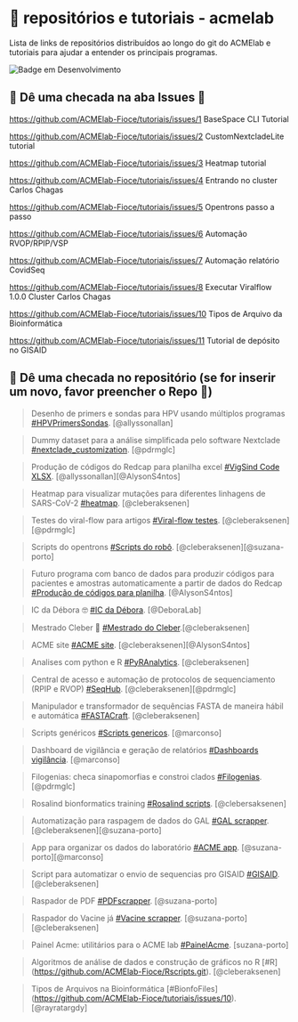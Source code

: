 # 🏁 repositórios e tutoriais - acmelab

Lista de links de repositórios distribuídos ao longo do git do ACMElab e tutoriais para ajudar a entender os principais programas.

![Badge em Desenvolvimento](http://img.shields.io/static/v1?label=STATUS&message=EM%20DESENVOLVIMENTO&color=GREEN&style=for-the-badge)

## 🚧 Dê uma checada na aba Issues 🚧

https://github.com/ACMElab-Fioce/tutoriais/issues/1 BaseSpace CLI Tutorial

https://github.com/ACMElab-Fioce/tutoriais/issues/2 CustomNextcladeLite tutorial

https://github.com/ACMElab-Fioce/tutoriais/issues/3 Heatmap tutorial

https://github.com/ACMElab-Fioce/tutoriais/issues/4 Entrando no cluster Carlos Chagas

https://github.com/ACMElab-Fioce/tutoriais/issues/5 Opentrons passo a passo

https://github.com/ACMElab-Fioce/tutoriais/issues/6 Automação RVOP/RPIP/VSP

https://github.com/ACMElab-Fioce/tutoriais/issues/7 Automação relatório CovidSeq

https://github.com/ACMElab-Fioce/tutoriais/issues/8 Executar Viralflow 1.0.0 Cluster Carlos Chagas

https://github.com/ACMElab-Fioce/tutoriais/issues/10 Tipos de Arquivo da Bioinformática

https://github.com/ACMElab-Fioce/tutoriais/issues/11 Tutorial de depósito no GISAID

## 🔨 Dê uma checada no repositório (se for inserir um novo, favor preencher o Repo 🥶)

> Desenho de primers e sondas para HPV usando múltiplos programas [#HPVPrimersSondas](https://github.com/ACMElab-Fioce/HPVprimersprobes.git). [@allyssonallan]

> Dummy dataset para a análise simplificada pelo software Nextclade [#nextclade_customization](https://github.com/ACMElab-Fioce/nextclade_customization.git). [@pdrmglc]

> Produção de códigos do Redcap para planilha excel [#VigSind Code XLSX](https://github.com/ACMElab-Fioce/VigSindExc.git). [@allyssonallan][@AlysonS4ntos]

> Heatmap para visualizar mutações para diferentes linhagens de SARS-CoV-2 [#heatmap](https://github.com/ACMElab-Fioce/heatmap.git). [@cleberaksenen]

> Testes do viral-flow para artigos [#Viral-flow testes](https://github.com/ACMElab-Fioce/ViralFlow-testes.git). [@cleberaksenen][@pdrmglc]

> Scripts do opentrons [#Scripts do robô](https://github.com/ACMElab-Fioce/OpentronsScripts.git). [@cleberaksenen][@suzana-porto]

> Futuro programa com banco de dados para produzir códigos para pacientes e amostras automaticamente a partir de dados do Redcap [#Produção de códigos para planilha](https://github.com/ACMElab-Fioce/VigSindDB.git). [@AlysonS4ntos]

> IC da Débora 🤓 [#IC da Débora](https://github.com/ACMElab-Fioce/ICDeb.git). [@DeboraLab]

> Mestrado Cleber 🥸 [#Mestrado do Cleber](https://github.com/ACMElab-Fioce/mestrado-cleber.git).[@cleberaksenen]

> ACME site [#ACME site](https://github.com/ACMElab-Fioce/ACMEsite.git). [@cleberaksenen][@AlysonS4ntos]

> Analises com python e R [#PyRAnalytics](https://github.com/ACMElab-Fioce/PyRAnalytics.git). [@cleberaksenen]

> Central de acesso e automação de protocolos de sequenciamento (RPIP e RVOP) [#SeqHub](https://github.com/ACMElab-Fioce/SeqHub.git). [@cleberaksenen][@pdrmglc]

> Manipulador e transformador de sequências FASTA de maneira hábil e automática [#FASTACraft](https://github.com/ACMElab-Fioce/FASTACraft.git). [@cleberaksenen]

> Scripts genéricos [#Scripts genericos](https://github.com/ACMElab-Fioce/scripts_genericos.git). [@marconso]

> Dashboard de vigilância e geração de relatórios [#Dashboards vigilância](https://github.com/ACMElab-Fioce/Vig_Dashboard.git). [@marconso]

> Filogenias: checa sinapomorfias e constroi clados [#Filogenias](https://github.com/ACMElab-Fioce/Filogenias.git). [@pdrmglc]

> Rosalind bionformatics training [#Rosalind scripts](https://github.com/ACMElab-Fioce/Rosalind.git). [@clebersaksenen]

> Automatização para raspagem de dados do GAL [#GAL scrapper](https://github.com/ACMElab-Fioce/Raspador.git). [@cleberaksenen][@suzana-porto]

> App para organizar os dados do laboratório [#ACME app](https://github.com/ACMElab-Fioce/AcmeApp.git). [@suzana-porto][@marconso]

> Script para automatizar o envio de sequencias pro GISAID [#GISAID](https://github.com/ACMElab-Fioce/GISAID_utils.git). [@cleberaksenen]

> Raspador de PDF [#PDFscrapper](https://github.com/ACMElab-Fioce/PDFmanipHSJ.git). [@suzana-porto]

> Raspador do Vacine já [#Vacine scrapper](https://github.com/ACMElab-Fioce/pdfmanipulator_vacineja.git). [@suzana-porto][@cleberaksenen]

> Painel Acme: utilitários para o ACME lab [#PainelAcme](https://github.com/ACMElab-Fioce/PainelAcme.git). [suzana-porto]

> Algoritmos de análise de dados e construção de gráficos no R [#R] (https://github.com/ACMElab-Fioce/Rscripts.git). [@cleberaksenen]

> Tipos de Arquivos na Bioinformática [#BionfoFiles] (https://github.com/ACMElab-Fioce/tutoriais/issues/10). [@rayratargdy]
